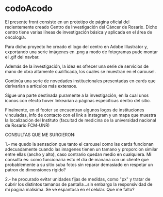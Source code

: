 # codoAcodo

El presente front consiste en un prototipo de página oficial del recientemente creado Centro de Investigación del Cáncer de Rosario. Dicho centro tiene varias líneas de investigación básica y aplicada en el área de oncología.

Para dicho proyecto he creado el logo del centro en Adobe Illustrator y, exportando una serie imágenes en .png a modo de fotogramas pude montar el .gif del navbar. 

Además de la investigación, la idea es ofrecer una serie de servicios de mano de obra altamente cualificada, los cuales se muestran en el carousel.

Continúa una serie de novedades institucionales presentadas en cards que derivarían a artículos más extensos.

Sigue una parte destinada puramente a la investigación, en la cual unos íconos con efecto hover linkearían a páginas específicas dentro del sitio.

Finalmente, en el footer se encuentran algunos logos de instituciones vinculadas, info de contacto con el link a instagram y un mapa que muestra la localización del Instituto (facultad de medicina de la universidad nacional de Rosario FCM-UNR)

CONSULTAS QUE ME SURGIERON:

1.- me quedo la sensacion que tanto el carousel como las cards funcionan adecuadamente cuando las imagenes tienen un tamano y proporcion similar entre ellas (ancho y alto), caso contrario quedan medio en cualquiera. Mi consulta es: como funcionaria esto el dia de manana con un cliente que probablemente a su sitio suba fotos sin reparar demasiado en respetar un patron de dimensiones rigido?

2.- he procurado evitar unidades fijas de medidas, como "px" y tratar de cubrir los distintos tamanos de pantalla...sin embargo la responsividad de mi pagina malisima. Se ve espantosa en el celular. Que me falto?